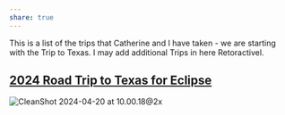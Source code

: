 ```yaml
---
share: true
---
```


This is a list of the trips that Catherine and I have taken - we are starting with the Trip to Texas.  I may add additional Trips in here Retoractivel.

## [2024 Road Trip to Texas for Eclipse](./2024-eclipse-texas-roadtrip/index.md)

![CleanShot 2024-04-20 at 10.00.18@2x](../attachments/CleanShot%202024-04-20%20at%2010.00.18@2x.png)


